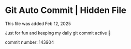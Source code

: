 # Git Auto Commit | Hidden File

This file was added Feb 12, 2025

Just for fun and keeping my daily git commit active 🤪

commit number: 143904
